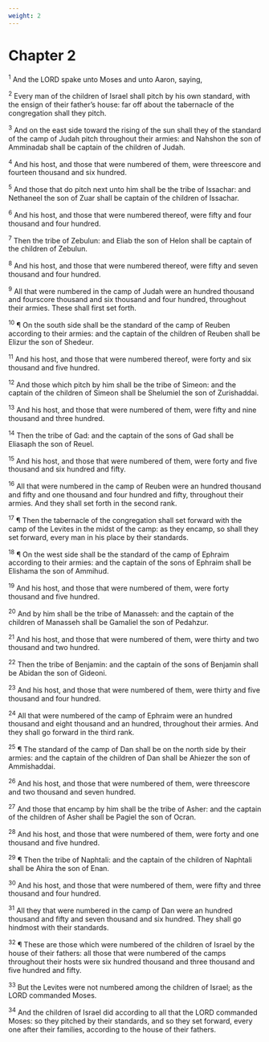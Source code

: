 ```yaml
---
weight: 2
---
```


# Chapter 2

<sup>1</sup> And the LORD spake unto Moses and unto Aaron, saying, 

<sup>2</sup> Every man of the children of Israel shall pitch by his own standard, with the ensign of their father’s house: far off about the tabernacle of the congregation shall they pitch. 

<sup>3</sup> And on the east side toward the rising of the sun shall they of the standard of the camp of Judah pitch throughout their armies: and Nahshon the son of Amminadab shall be captain of the children of Judah. 

<sup>4</sup> And his host, and those that were numbered of them, were threescore and fourteen thousand and six hundred. 

<sup>5</sup> And those that do pitch next unto him shall be the tribe of Issachar: and Nethaneel the son of Zuar shall be captain of the children of Issachar. 

<sup>6</sup> And his host, and those that were numbered thereof, were fifty and four thousand and four hundred. 

<sup>7</sup> Then the tribe of Zebulun: and Eliab the son of Helon shall be captain of the children of Zebulun. 

<sup>8</sup> And his host, and those that were numbered thereof, were fifty and seven thousand and four hundred. 

<sup>9</sup> All that were numbered in the camp of Judah were an hundred thousand and fourscore thousand and six thousand and four hundred, throughout their armies. These shall first set forth. 

<sup>10</sup> ¶ On the south side shall be the standard of the camp of Reuben according to their armies: and the captain of the children of Reuben shall be Elizur the son of Shedeur. 

<sup>11</sup> And his host, and those that were numbered thereof, were forty and six thousand and five hundred. 

<sup>12</sup> And those which pitch by him shall be the tribe of Simeon: and the captain of the children of Simeon shall be Shelumiel the son of Zurishaddai. 

<sup>13</sup> And his host, and those that were numbered of them, were fifty and nine thousand and three hundred. 

<sup>14</sup> Then the tribe of Gad: and the captain of the sons of Gad shall be Eliasaph the son of Reuel. 

<sup>15</sup> And his host, and those that were numbered of them, were forty and five thousand and six hundred and fifty. 

<sup>16</sup> All that were numbered in the camp of Reuben were an hundred thousand and fifty and one thousand and four hundred and fifty, throughout their armies. And they shall set forth in the second rank. 

<sup>17</sup> ¶ Then the tabernacle of the congregation shall set forward with the camp of the Levites in the midst of the camp: as they encamp, so shall they set forward, every man in his place by their standards. 

<sup>18</sup> ¶ On the west side shall be the standard of the camp of Ephraim according to their armies: and the captain of the sons of Ephraim shall be Elishama the son of Ammihud. 

<sup>19</sup> And his host, and those that were numbered of them, were forty thousand and five hundred. 

<sup>20</sup> And by him shall be the tribe of Manasseh: and the captain of the children of Manasseh shall be Gamaliel the son of Pedahzur. 

<sup>21</sup> And his host, and those that were numbered of them, were thirty and two thousand and two hundred. 

<sup>22</sup> Then the tribe of Benjamin: and the captain of the sons of Benjamin shall be Abidan the son of Gideoni. 

<sup>23</sup> And his host, and those that were numbered of them, were thirty and five thousand and four hundred. 

<sup>24</sup> All that were numbered of the camp of Ephraim were an hundred thousand and eight thousand and an hundred, throughout their armies. And they shall go forward in the third rank. 

<sup>25</sup> ¶ The standard of the camp of Dan shall be on the north side by their armies: and the captain of the children of Dan shall be Ahiezer the son of Ammishaddai. 

<sup>26</sup> And his host, and those that were numbered of them, were threescore and two thousand and seven hundred. 

<sup>27</sup> And those that encamp by him shall be the tribe of Asher: and the captain of the children of Asher shall be Pagiel the son of Ocran. 

<sup>28</sup> And his host, and those that were numbered of them, were forty and one thousand and five hundred. 

<sup>29</sup> ¶ Then the tribe of Naphtali: and the captain of the children of Naphtali shall be Ahira the son of Enan. 

<sup>30</sup> And his host, and those that were numbered of them, were fifty and three thousand and four hundred. 

<sup>31</sup> All they that were numbered in the camp of Dan were an hundred thousand and fifty and seven thousand and six hundred. They shall go hindmost with their standards. 

<sup>32</sup> ¶ These are those which were numbered of the children of Israel by the house of their fathers: all those that were numbered of the camps throughout their hosts were six hundred thousand and three thousand and five hundred and fifty. 

<sup>33</sup> But the Levites were not numbered among the children of Israel; as the LORD commanded Moses. 

<sup>34</sup> And the children of Israel did according to all that the LORD commanded Moses: so they pitched by their standards, and so they set forward, every one after their families, according to the house of their fathers. 


